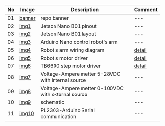 |No|Image|Description|Comment|
|---|---|---|---|
|01|[banner](/docs/assets/imgs/banner.png)|repo banner|---|
|02|[img1](/docs/assets/imgs/img1.png)|Jetson Nano B01 pinout|---|
|03|[img2](/docs/assets/imgs/img2.png)|Jetson Nano B01 layout|---|
|04|[img3](/docs/assets/imgs/img3.png)|Arduino Nano control robot's arm|---|
|05|[img4](/docs/assets/imgs/img4.png)|Robot's arm wiring diagram|[detail](https://nshopvn.com/product/mach-dieu-khien-dong-co-buoc-tb6600-4-0a-942vdc/)|
|06|[img5](/docs/assets/imgs/img5.png)|Robot's motor driver|[detail](https://nshopvn.com/product/mach-dieu-khien-dong-co-dc-bts7960-43a-1-dong-co/)|
|07|[img6](/docs/assets/imgs/img6.png)|TB6600 step motor driver|[detail](https://nshopvn.com/product/mach-dieu-khien-dong-co-buoc-tb6600-4-0a-942vdc/)|
|08|[img7](/docs/assets/imgs/img7.png)|Voltage-Ampere metter 5-28VDC with internal source|---|
|09|[img8](/docs/assets/imgs/img8.png)|Voltage-Ampere metter 0-100VDC with external source|---|
|10|[img9](/docs/assets/imgs/img9.png)|schematic|---|
|11|[img10](/docs/assets/imgs/img10.png)|PL2303-Arduino Serial communication|---|